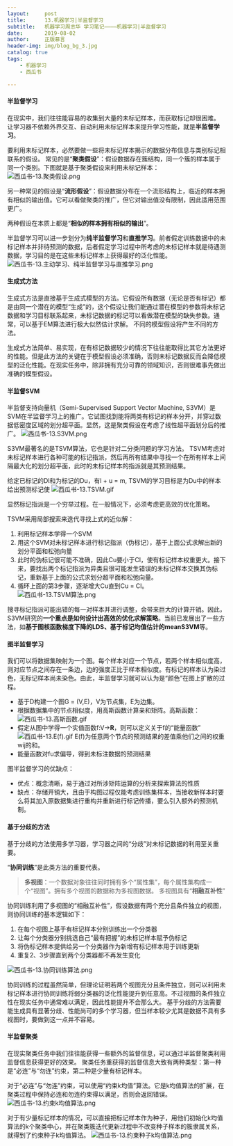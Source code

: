 ```yaml
---
layout:     post
title:      13.机器学习|半监督学习
subtitle:   机器学习周志华 学习笔记————机器学习|半监督学习
date:       2019-08-02
author:     正版慕言
header-img: img/blog_bg_3.jpg
catalog: true
tags:
    - 机器学习
    - 西瓜书

---
```


#### 半监督学习

在现实中，我们往往能容易的收集到大量的未标记样本，而获取标记却很困难。
让学习器不依赖外界交互、自动利用未标记样本来提升学习性能，就是**半监督学习**。

要利用未标记样本，必然要做一些将未标记样本揭示的数据分布信息与类别标记相联系的假设。
常见的是“**聚类假设**”：假设数据存在簇结构，同一个簇的样本属于同一个类别。下图就是基于聚类假设来利用未标记样本：
![西瓜书-13.聚类假设.png](/img/机器学习/西瓜书/西瓜书-13.聚类假设.png)

另一种常见的假设是“**流形假设**”：假设数据分布在一个流形结构上，临近的样本拥有相似的输出值。它可以看做聚类的推广，但它对输出值没有限制，因此适用范围更广。

两种假设在本质上都是“**相似的样本拥有相似的输出**”。

半监督学习可以进一步划分为**纯半监督学习**和**直推学习**。前者假定训练数据中的未标记样本并非待预测的数据，后者假定学习过程中所考虑的未标记样本就是待遇测数据，学习目的是在这些未标记样本上获得最好的泛化性能。
![西瓜书-13.主动学习、纯半监督学习与直推学习.png](/img/机器学习/西瓜书/西瓜书-13.主动学习、纯半监督学习与直推学习.png)

#### 生成式方法
生成式方法是直接基于生成式模型的方法。它假设所有数据（无论是否有标记）都是由同一个潜在的模型“生成”的，这个假设让我们能通过潜在模型的参数将未标记数据和学习目标联系起来，未标记数据的标记可以看做潜在模型的缺失参数。通常，可以基于EM算法进行极大似然估计求解。
不同的模型假设将产生不同的方法。

生成式方法简单、易实现，在有标记数据较少的情况下往往能取得比其它方法更好的性能。但是此方法的关键在于模型假设必须准确，否则未标记数据反而会降低模型的泛化性能。在现实任务中，除非拥有充分可靠的领域知识，否则很难事先做出准确的模型假设。

#### 半监督SVM
半监督支持向量机（Semi-Supervised Support Vector Machine, S3VM）是SVM在半监督学习上的推广。它试图找到能将两类有标记的样本分开，并穿过数据低密度区域的划分超平面。显然，这是聚类假设在考虑了线性超平面划分后的推广。
![西瓜书-13.S3VM.png](/img/机器学习/西瓜书/西瓜书-13.S3VM.png)

S3VM最著名的是TSVM算法，它也是针对二分类问题的学习方法。
TSVM考虑对未标记样本进行各种可能的标记指派，然后再所有结果中寻找一个在所有样本上间隔最大化的划分超平面，此时的未标记样本的指派就是其预测结果。

给定已标记的Dl和为标记的Du，有l + u = m, TSVM的学习目标是为Du中的样本给出预测标记使
![西瓜书-13.TSVM.gif](/img/机器学习/西瓜书/西瓜书-13.TSVM.gif)

显然标记指派是一个穷举过程。在一般情况下，必须考虑更高效的优化策略。

TSVM采用局部搜索来迭代寻找上式的近似解：

1. 利用标记样本学得一个SVM
2. 用这个SVM对未标记样本进行标记指派（伪标记），基于上面公式求解出新的划分平面和松弛向量
3. 此时的伪标记很可能不准确，因此Cu要小于Cl，使有标记样本权重更大。接下来，要找出两个标记指派为异类且很可能发生错误的未标记样本交换其伪标记，重新基于上面的公式求划分超平面和松弛向量。
4. 循环上面的第3步骤，逐渐增大Cu直到Cu = Cl。
![西瓜书-13.TSVM算法.png](/img/机器学习/西瓜书/西瓜书-13.TSVM算法.png)

搜寻标记指派可能出错的每一对样本并进行调整，会带来巨大的计算开销。因此，S3VM研究的**一个重点是如何设计出高效的优化求解策略**。当前已发展出了一些方法，如**基于图核函数梯度下降的LDS、基于标记均值估计的meanS3VM**等。

#### 图半监督学习
我们可以将数据集映射为一个图。每个样本对应一个节点，若两个样本相似度高，则对应节点之间存在一条边，边的强度正比于样本相似度。有标记的样本认为染过色，无标记样本尚未染色。由此，半监督学习就可以认为是“颜色”在图上扩散的过程。

* 基于D构建一个图G = (V,E)，V为节点集，E为边集。
* 根据数据集中的节点相似度，用高斯函数计算亲和矩阵。高斯函数：
![西瓜书-13.高斯函数.gif](/img/机器学习/西瓜书/西瓜书-13.高斯函数.gif)
* 假定从图中学得一个实值函数f:V→**R**，则可以定义关于f的“能量函数”
![西瓜书-13.E(f).gif](/img/机器学习/西瓜书/西瓜书-13.E(f).gif)
E(f)为任意两个节点的预测结果的差值乘他们之间的权重wij的和。
* 能量函数对fu求偏导，得到未标注数据的预测结果

图半监督学习的优缺点：

* 优点：概念清晰，易于通过对所涉矩阵运算的分析来探索算法的性质
* 缺点：存储开销大，且由于构图过程仅能考虑训练集样本，当接收新样本时要么将其加入原数据集进行重构并重新进行标记传播，要么引入额外的预测机制。

#### 基于分歧的方法
基于分歧的方法使用多学习器，学习器之间的“分歧”对未标记数据的利用至关重要。

“**协同训练**”是此类方法的重要代表。

>**多视图**：一个数据对象往往同时拥有多个“属性集”，每个属性集构成一个“视图”。拥有多个视图的数据称为多视图数据。
>多视图具有“**相融互补性**”

协同训练利用了多视图的“相融互补性”，假设数据有两个充分且条件独立的视图，则协同训练的基本逻辑如下：

1. 在每个视图上基于有标记样本分别训练出一个分类器
2. 让每个分类器分别挑选自己“最有把握”的未标记样本赋予伪标记
3. 将伪标记样本提供给另一个分类器作为新增有标记样本用于训练更新
4. 重复2、3步骤直到两个分类器都不再发生变化

![西瓜书-13.协同训练算法.png](/img/机器学习/西瓜书/西瓜书-13.协同训练算法.png)

协同训练的过程虽然简单，但理论证明若两个视图充分且条件独立，则可以利用未标记样本进行协同训练将弱分类器的泛化性能提升到任意高。不过视图的条件独立性在现实任务中通常难以满足，因此性能提升不会那么大。
基于分歧的方法需要能生成具有显著分歧、性能尚可的多个学习器，但当样本较少尤其是数据不具有多视图时，要做到这一点并不容易。

#### 半监督聚类
在现实聚类任务中我们往往能获得一些额外的监督信息，可以通过半监督聚类利用监督信息获得更好的效果。
聚类任务重获得的监督信息大致有两种类型：第一种是“必连”与“勿连”约束，第二种是少量有标记样本。

对于“必连”与“勿连”约束，可以使用“约束k均值”算法。它是k均值算法的扩展，在聚类过程中保持必连和勿连约束得以满足，否则会返回错误。
![西瓜书-13.约束k均值算法.png](/img/机器学习/西瓜书/西瓜书-13.约束k均值算法.png)

对于有少量标记样本的情况，可以直接把标记样本作为种子，用他们初始化k均值算法的k个聚类中心，并在聚类簇迭代更新过程中不改变种子样本的簇隶属关系，就得到了约束种子k均值算法。
![西瓜书-13.约束种子k均值算法.png](/img/机器学习/西瓜书/西瓜书-13.约束种子k均值算法.png)
